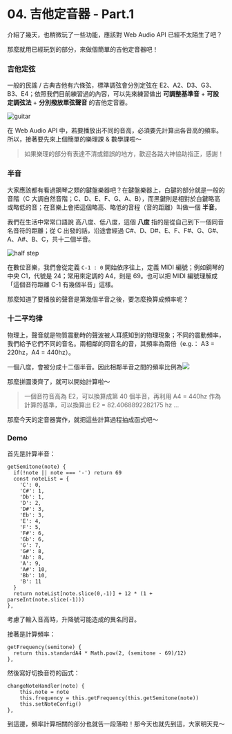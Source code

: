# 04. 吉他定音器 - Part.1

介紹了幾天，也稍微玩了一些功能，應該對 Web Audio API 已經不太陌生了吧？

那麼就用已經玩到的部分，來做個簡單的吉他定音器吧！


### 吉他定弦

一般的民謠 / 古典吉他有六條弦，標準調弦會分別定弦在 E2、A2、D3、G3、B3、E4；依照我們目前練習過的內容，可以先來練習做出 **可調整基準音** + **可設定調弦法** + **分別撥放單弦聲音** 的吉他定音器。

![guitar](https://i.imgur.com/tfUvYls.jpg)

在 Web Audio API 中，若要播放出不同的音高，必須要先計算出各音高的頻率。所以，接著要先來上個簡單的樂理課 & 數學課啦～

>如果樂理的部分有表達不清或錯誤的地方，歡迎各路大神協助指正，感謝！

### 半音

大家應該都有看過鋼琴之類的鍵盤樂器吧？在鍵盤樂器上，白鍵的部分就是一般的音階（C 大調自然音階；C、D、E、F、G、A、B），而黑鍵則是相對於白鍵略高或略低的音；在音樂上會把這個略高、略低的音程（音的距離）叫做一個 **半音**。

我們在生活中常常口語說 高八度、低八度，這個 **八度** 指的是從自己到下一個同音名音符的距離；從 C 出發的話，沿途會經過 C#、D、D#、E、F、F#、G、G#、A、A#、B、C，共十二個半音。

![half step](https://i.imgur.com/M4tmYT6.png)

在數位音樂，我們會從定義 `C-1 : 0` 開始依序往上，定義 MIDI 編號；例如鋼琴的中央 C1，代號是 24；常用來定調的 A4，則是 69。也可以把 MIDI 編號理解成「這個音符距離 C-1 有幾個半音」這樣。

那麼知道了要播放的聲音是第幾個半音之後，要怎麼換算成頻率呢？

### 十二平均律

物理上，聲音就是物質震動時的聲波被人耳感知到的物理現象；不同的震動頻率，我們給予它們不同的音名。兩相鄰的同音名的音，其頻率為兩倍（e.g.： A3 = 220hz，A4 = 440hz）。

一個八度，會被分成十二個半音。因此相鄰半音之間的頻率比例為![](https://i.imgur.com/mV16KE2.png)


那麼拼圖湊齊了，就可以開始計算啦～

>一個音符音高為 E2，可以換算成第 40 個半音，再利用 A4 = 440hz 作為計算的基準，可以換算出 E2 = 82.4068892282175 hz
>...

那麼今天的定音器實作，就把這些計算過程抽成函式吧～

### Demo

首先是計算半音：
```javascript=99
getSemitone(note) {
  if(!note || note === '-') return 69
  const noteList = {
    'C': 0,
    'C#': 1,
    'Db': 1,
    'D': 2,
    'D#': 3,
    'Eb': 3,
    'E': 4,
    'F': 5,
    'F#': 6,
    'Gb': 6,
    'G': 7,
    'G#': 8,
    'Ab': 8,
    'A': 9,
    'A#': 10,
    'Bb': 10,
    'B': 11
  }
  return noteList[note.slice(0,-1)] + 12 * (1 + parseInt(note.slice(-1)))
},
```
考慮了輸入音高時，升降號可能造成的異名同音。

接著是計算頻率：
```javascript=+
getFrequency(semitone) {
  return this.standardA4 * Math.pow(2, (semitone - 69)/12)
},
```
然後寫好切換音符的函式：
```javascript=72
changeNoteHandler(note) {
    this.note = note
    this.frequency = this.getFrequency(this.getSemitone(note))
    this.setNoteConfig()
},
```

到這邊，頻率計算相關的部分也就告一段落啦！那今天也就先到這，大家明天見～